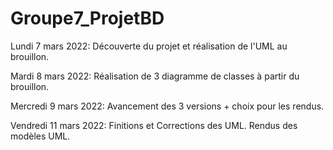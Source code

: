 # Groupe7_ProjetBD
Lundi 7 mars 2022:
  Découverte du projet et réalisation de l'UML au brouillon.

Mardi 8 mars 2022:
  Réalisation de 3 diagramme de classes à partir du brouillon.
  
 Mercredi 9 mars 2022:
  Avancement des 3 versions + choix pour les rendus.
  
  Vendredi 11 mars 2022:
    Finitions et Corrections des UML.
    Rendus des modèles UML.
